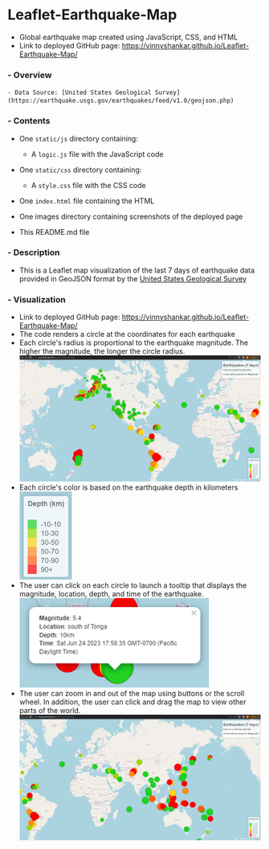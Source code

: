 # Leaflet-Earthquake-Map
- Global earthquake map created using JavaScript, CSS, and HTML
- Link to deployed GitHub page: https://vinnyshankar.github.io/Leaflet-Earthquake-Map/
### - Overview
    - Data Source: [United States Geological Survey](https://earthquake.usgs.gov/earthquakes/feed/v1.0/geojson.php)
### - Contents
- One `static/js` directory containing:
    * A `logic.js` file with the JavaScript code
- One `static/css` directory containing:
    * A `style.css` file with the CSS code

- One `index.html` file containing the HTML
- One images directory containing screenshots of the deployed page
- This README.md file
### - Description
* This is a Leaflet map visualization of the last 7 days of earthquake data provided in GeoJSON format by the [United States Geological Survey](https://earthquake.usgs.gov/earthquakes/feed/v1.0/geojson.php)
### - Visualization
* Link to deployed GitHub page: https://vinnyshankar.github.io/Leaflet-Earthquake-Map/
* The code renders a circle at the coordinates for each earthquake
* Each circle's radius is proportional to the earthquake magnitude. The higher the magnitude, the longer the circle radius.         
![map](images/map.png)
* Each circle's color is based on the earthquake depth in kilometers           
![legend](images/legend.png)
* The user can click on each circle to launch a tooltip that displays the magnitude, location, depth, and time of the earthquake.           
![tooltip](images/tooltip.png)
* The user can zoom in and  out of the map using buttons or the scroll wheel. In addition, the user can click and drag the map to view other parts of the world.            
![map2](images/map2.png)
